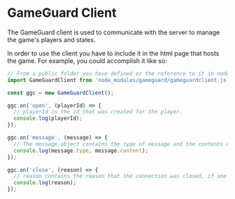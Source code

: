 # GameGuard Client

The GameGuard client is used to communicate with the server to manage the game's players and states.

In order to use the client you have to include it in the html page that hosts the game. For example, you could accomplish it like so:

```js
// From a public folder you have defined or the reference to it in node_modules.
import GameGuardClient from 'node_modules/gameguard/gameguardclient.js';

const ggc = new GameGuardClient();

ggc.on('open', (playerId) => {
  // playerId is the id that was created for the player.
  console.log(playerId);
});

ggc.on('message', (message) => {
  // The message object contains the type of message and the contents of the message.
  console.log(message.type, message.content);
});

ggc.on('close', (reason) => {
  // reason contains the reason that the connection was closed, if one was provided server side.
  console.log(reason);
});
```